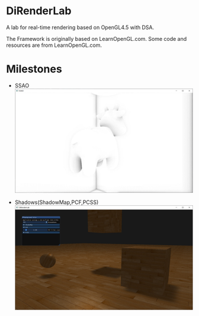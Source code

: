 # DiRenderLab

A lab for real-time rendering based on OpenGL4.5 with DSA.

The Framework is originally based on LearnOpenGL.com. Some code and resources are from LearnOpenGL.com.

# Milestones

- SSAO
  ![ssao](images/SSAO.jpg)

- Shadows(ShadowMap,PCF,PCSS)
  ![shadows](images/shadowmap.jpg)

